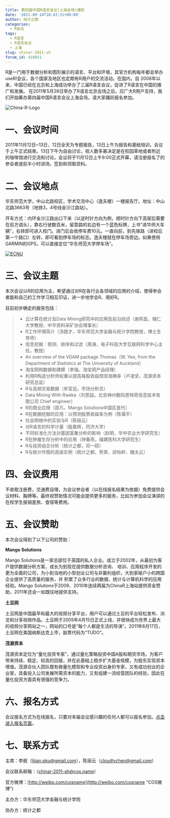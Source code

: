 ```yaml
---
title: 第四届中国R语言会议(上海会场)通知
date: '2011-09-14T10:43:31+00:00'
author: 统计之都
categories:
  - R会议
tags:
  - R语言
  - R语言会议
  - 上海
slug: chinar-2011-sh
forum_id: 418851
---
```


R是一门用于数据分析和图形展示的语言、平台和环境，其官方机构每年都会举办useR!会议，各个国家及地区也定期有R用户的交流活动。在国内，自 2008年以来，中国已经在北京和上海成功举办了三届R语言会议，促进了R语言在中国的推广和发展。 在2011年5月28日举办了R语言北京会场之后，应广大R用户支持，我们开始筹办第四届中国R语言会议上海会场，请大家踊跃报名参加。

![China-R-Logo](https://uploads.cosx.org/2010/06/China-R-Logo.png)

# 一、会议时间

2011年11月12日~13日，12日全天为专题报告，13日上午为报告和基础培训，会议于上午正式结束。13日下午为自由讨论，视人数多寡决定是在校园草地或者附近的咖啡馆进行交流和讨论。会议将于11月12日上午9:00正式开幕，请注册报名了的参会者提前半小时进场，签到和领取资料。

# 二、会议地点

华东师范大学，中山北路校区，学术交流中心（逸夫楼）一楼报告厅。地址：中山北路3663号（地铁3，4号线金沙江路站）。

开车方式：内环金沙江路出口下来（以逆时针方向为例，顺时针方向下高架后需要在前方调头），靠右行驶数百米，留意路的右边有一个蓝色标牌，上书“进华师大车辆”，右转即可进入校门。进门后会收停车费10元。一直向前，到先锋路（进校后第一个路口）左转，即可看到停车场的标志。逸夫楼就在停车场旁边。如果使用GARMIN的GPS，可以直接定位“华东师范大学停车场”。

[![ECNU](https://i.imgur.com/xbPGI.jpg)](http://ditu.google.cn/maps?hl=zh-CN&tab=wl&q=%E5%8D%8E%E4%B8%9C%E5%B8%88%E8%8C%83%E5%A4%A7%E5%AD%A6%E9%80%B8%E5%A4%AB%E6%A5%BC)

# 三、会议主题

本次会议以R的应用为主，希望通过对R在各行业各领域的应用的介绍，使得参会者能和自己的工作学习相互印证，进一步地学会R、用好R。

目前初步确定的报告包括：

>   * 云计算在统计及Data Mining研究中的应用及前沿综述（谢邦昌，辅仁大学教授，中华资料采矿协会理事长）
>   * R工作环境简介（汤银才，华东师范大学金融与统计学院教授，博士生导师）
>   * 信息挖掘：预测、排序和过滤（周涛，电子科技大学互联网科学中心主任，教授）
>   * An overview of the VGAM package Thomas（W. Yee, from the Department of Statistics at The University of Auckland）
>   * 淘宝网购数据和建模（李强，淘宝网产品经理）
>   * 利用R构造分析师权重以提高每股收益预测准确率（卢凌坚，茂源资本研究总监）
>   * R与高频交易数据（牟官迅，市场分析员）
>   * Data Mining With Rweka（刘思喆，北京神州数码思特奇信息技术有限公司 Chief engineer）
>   * R的商业应用（邵凡，Mango Solutions中国区首代）
>   * R在数据挖掘的应用：以预测股票收益率为例（陈堰平）
>   * 社会网络中的实验与R（陈丽云）
>   * 对R语言的科学计量（殷嘉辉，同济大学）
>   * 不同标准化方法对基因富集分析的影响（赵明，华中农业大学研究生）
>   * R在肿瘤生存分析中的应用（钟春燕，福建医科大学研究生）
>   * R与投资组合分析（统计之都，邓一硕）
>   * R与统计作图的高级实例（统计之都，熊熹、邱怡轩、魏太云）

# 四、会议费用

不收取注册费，交通费自理，为会议参会者（以在线报名结果为依据）免费提供会议材料、胸牌等。最终视赞助情况可能会提供更多的服务，比如为参加会议演讲的在校学生报销差旅、食宿等费用。

# 五、会议赞助

本次会议得到了以下公司的赞助：

**Mango Solutions**

Mango Solutions是一家总部位于英国的私人企业。成立于2002年，从最初为客户提供数据分析方案，成长为到现在提供数据分析咨询、 培训、应用程序开发的更为全面的公司，为小到当地的小型创业公司与非赢利组织，大到家喻户小的跨国企业提供了高质量的服务，并 积累了众多行业的数据、统计与计算机科学的应用经验。Mango Solutions于2009、2010年连续两届为ChinaR上海站提供资金赞助，2011年还会一如既往地提供支持。

**土豆网**

土豆网是中国最早和最大的视频分享平台，用户可以通过土豆的平台轻松发布、浏览和分享视频作品。土豆网于2005年4月15日正式上线，并很快成为世界上最大的视频分享网站之一，网站的口号是“每个人都是生活的导演”。2011年8月17日，土豆网在美国纳斯达克上市，股票代码为“TUDO”。

**茂源资本**

茂源资本定位为“量化投资专家”，通过量化策略投资中国A股和期货市场，为客户带来持续、稳定、较高的回报，并在此基础上稳步扩大基金规模，为股东实现资本增值。茂源合伙人团队既有做量化模型和专业投资出身的专家，又有成功创业的企业家，具备投入公司发展所需资本的能力，又有组建一流经营团队的经验，因此在量化投资方面具有很强的竞争力。

# 六、报名方式

会议报名方式为在线报名，只要对本届会议感兴趣的任何人都可以报名参加。[点击进入报名页面](http://goo.gl/vZpTg "在线报名页面")。

# 七、联系方式

主席：李舰（lijian.pku@gmail.com），陈丽云（cloudlychen@gmail.com）
  
会议联系邮箱：（chinar-2011-sh@cos.name）

官方微博：[http://weibo.com/cosname](http://weibo.com/cosname "COS微博")

主办方：华东师范大学金融与统计学院
  
协办方：统计之都
